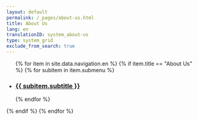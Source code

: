 ```yaml
---
layout: default
permalink: /_pages/about-us.html
title: About Us
lang: en
translationID: system_about-us
type: system_grid
exclude_from_search: true
---
```

<section class="cards" id="cards">
  <ul>
{% for item in site.data.navigation.en %}
  {% if item.title == "About Us" %}
   {% for subitem in item.submenu %}<a href="{{ subitem.sublink }}"><li>
  <h3>{{ subitem.subtitle }}</h3>
</li></a>
   {% endfor %}</ul>
 {% endif %}
{% endfor %}
</section>
